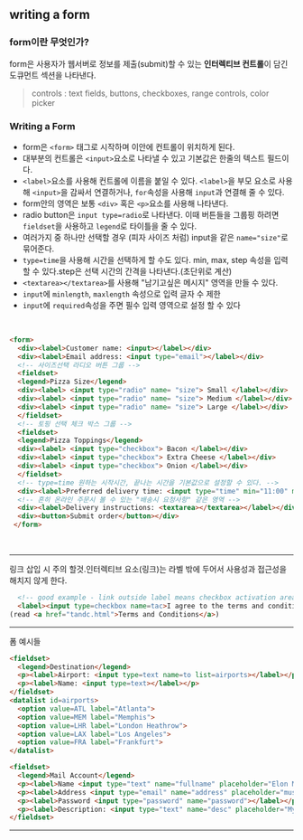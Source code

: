 ## writing a form



### form이란 무엇인가?

form은 사용자가 웹서버로 정보를 제출(submit)할 수 있는 **인터렉티브 컨트롤**이 담긴 도큐먼트 섹션을 나타낸다.

> controls : text fields, buttons, checkboxes, range controls, color picker

### Writing a Form

- form은 `<form>` 태그로 시작하며 이안에 컨트롤이 위치하게 된다.
- 대부분의 컨트롤은 `<input>`요소로 나타낼 수 있고 기본값은 한줄의 텍스트 필드이다.
- `<label>`요소를 사용해 컨트롤에 이름을 붙일 수 있다. 
  `<label>`을 부모 요소로 사용해 `<input>`을 감싸서 연결하거나, `for`속성을 사용해 `input`과 연결해 줄 수 있다. 
- form안의 영역은 보통 `<div>` 혹은 `<p>`요소를 사용해 나타낸다.
- radio button은 `input type=radio`로 나타낸다. 
  이때 버튼들을 그룹핑 하려면 `fieldset`을 사용하고 `legend`로 타이틀을 줄 수 있다.
- 여러가지 중 하나만 선택할 경우 (피자 사이즈 처럼) input을 같은 `name="size"`로 묶어준다.
- `type=time`을 사용해 시간을 선택하게 할 수도 있다. min, max, step 속성을 입력 할 수 있다.step은 선택 시간의 간격을 나타낸다.(초단위로 계산)
- `<textarea></textarea>`를 사용해 "남기고싶은 메시지" 영역을 만들 수 있다.
-  `input`에 `minlength`, `maxlength` 속성으로 입력 글자 수 제한
- `input`에 `required`속성을 주면 필수 입력 영역으로 설정 할 수 있다


<br>

```html
<form>
  <div><label>Customer name: <input></label></div>
  <div><label>Email address: <input type="email"></label></div>
  <!-- 사이즈선택 라디오 버튼 그룹 -->
  <fieldset>
  <legend>Pizza Size</legend>
  <div><label> <input type="radio" name= "size"> Small </label></div>
  <div><label> <input type="radio" name= "size"> Medium </label></div>
  <div><label> <input type="radio" name= "size"> Large </label></div>
  </fieldset>
  <!-- 토핑 선택 체크 박스 그룹 -->
  <fieldset>
  <legend>Pizza Toppings</legend>
  <div><label> <input type="checkbox"> Bacon </label></div>
  <div><label> <input type="checkbox"> Extra Cheese </label></div>
  <div><label> <input type="checkbox"> Onion </label></div>
  </fieldset>
  <!-- type=time 원하는 시작시간, 끝나는 시간을 기본값으로 설정할 수 있다. -->
  <div><label>Preferred delivery time: <input type="time" min="11:00" ma="21:00" step="900"></label></div>
  <!-- 흔히 온라인 주문시 볼 수 있는 "배송시 요청사항" 같은 영역 -->
  <div><label>Delivery instructions: <textarea></textarea></label></div>
  <div><button>Submit order</button></div>
 </form>
```

<br>

<script async src="//jsfiddle.net/daheoh/b3v74fz2/1/embed/result/"></script>

---



링크 삽입 시 주의 할것.인터렉티브 요소(링크)는 라벨 밖에 두어서 사용성과 접근성을 해치지 않게 한다.

```html
  <!-- good example - link outside label means checkbox activation area includes the checkbox and all the label text -->
  <label><input type=checkbox name=tac>I agree to the terms and conditions</label>
(read <a href="tandc.html">Terms and Conditions</a>)
```

---

폼 예시들 

```html
<fieldset>
  <legend>Destination</legend>
  <p><label>Airport: <input type=text name=to list=airports></label></p>
  <p><label>Name: <input type=text></label></p>
</fieldset>
<datalist id=airports>
  <option value=ATL label="Atlanta">
  <option value=MEM label="Memphis">
  <option value=LHR label="London Heathrow">
  <option value=LAX label="Los Angeles">
  <option value=FRA label="Frankfurt">
</datalist>
```



```html
<fieldset>
  <legend>Mail Account</legend>
  <p><label>Name <input type="text" name="fullname" placeholder="Elon Musk"></label></p>
  <p><label>Address <input type="email" name="address" placeholder="musk@spacex.com"></label></p>
  <p><label>Password <input type="password" name="password"></label></p>
  <p><label>Description: <input type="text" name="desc" placeholder="My Email Account"></label></p>
</fieldset>

```


---